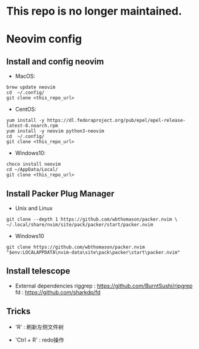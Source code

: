 # This repo is no longer maintained.

# Neovim config

## Install and config neovim
- MacOS:
 ```
 brew update neovim
 cd  ~/.config/
 git clone <this_repo_url>
 ```
 
- CentOS:
 ```
 yum install -y https://dl.fedoraproject.org/pub/epel/epel-release-latest-8.noarch.rpm
 yum install -y neovim python3-neovim
 cd  ~/.config/
 git clone <this_repo_url>
 ```

- Windows10:
```
choco install neovim
cd ~/AppData/Local/
git clone <this_repo_url>
```

## Install Packer Plug Manager
- Unix and Linux
 ```
 git clone --depth 1 https://github.com/wbthomason/packer.nvim \ 
 ~/.local/share/nvim/site/pack/packer/start/packer.nvim
 ```

- Windows10
```
git clone https://github.com/wbthomason/packer.nvim "$env:LOCALAPPDATA\nvim-data\site\pack\packer\start\packer.nvim"
```  

## Install telescope
 - External dependencies
    riggrep : https://github.com/BurntSushi/ripgrep
    fd      : https://github.com/sharkdp/fd

## Tricks
- 'R' : 刷新左侧文件树

- 'Ctrl + R' : redo操作

